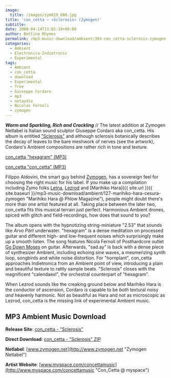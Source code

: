 ```yaml
---
image:
  title: /images/zym019_600.jpg
title: 'con_cetta – »Sclerosis« (Zymogen)'
subtitle: 
date: 2008-04-14T11:01:19+00:00
author: Bettina Rhymes
permalink: /mp3-music-download/ambient/393-con_cetta-sclerosis-zymogen
categories:
  - Ambient
  - Electronica-Indietronic
  - Experimental
tags:
  - Ambient
  - con_cetta
  - download
  - Experimental
  - free
  - Giuseppe Cordaro
  - mp3
  - netaudio
  - Nicolas Fernoli
  - zymogen
---
```

***Warm and Sparkling, Rich and Crackling*** // The latest addition at Zymogen Netlabel is Italian sound sculptor Giuseppe Cordaro aka con_cetta. His album is entitled <a title="mp3 free download music" href="{{ site.url }}{{ site.baseurl }}/mp3-music-download/ambient/393-con_cetta-sclerosis-zymogen" target="_blank">"Sclerosis"</a> and although sclerosis botanically describes the decay of leaves to the bare meshwork of nerves (see the artwork), Cordaro's Ambient compositions are rather _rich_ in tone and texture.

[con_cetta "hexagram" (MP3)](http://grandmasterrobo.sonicsquirrel.net/zymogen/zym019/%5bzym019%5d_03_con_cetta_hexagram.mp3)
  
[con\_cetta "con\_cetta" (MP3)](http://grandmasterrobo.sonicsquirrel.net/zymogen/zym019/%5bzym019%5d_01_con_cetta_2.53.mp3)

<!--more-->

Filippo Aldovini, the smart guy behind [Zymogen](http://www.zymogen.net "Zymogen Netlabel"), has a sovereign feel for choosing the right music for his label. If you make up a compilation including Zymo folks [Letna](http://www.zymogen.net/releases/zym018/ "Lena @ Zymogen"), [Lezrod](http://rubored.wordpress.com/2007/08/02/lezrod-genki-zymogen/ "Lezrod @ RUBored") and [Marihiko Hara]({{ site.url }}{{ site.baseurl }}/mp3-music-download/ambient/127-marihiko-hara-cesura-zymogen "Marihiko Hara @ Phlow Magazine"), people might doubt there's more than one artist featured at all. Taking place between the later two, con_cetta fits this musical terrain just perfect. Harmonious Ambient drones, spiced with glitch and field-recordings, how does that sound to you?

The album opens with the hypnotizing string-miniature "2.53" that sounds like _Arvo Pärt_ underwater. "hexagram" is a dense meditation on processed guitar and different high- and low-frequent noises which surprisingly make up a smooth listen. The song features Nicola Fernoli of Posthardcore outlet [Go Down Moses](http://www.myspace.com/godownmoseshq "Go Down Moses @ Myspace") on guitar. Afterwards, "sad.ay" is back with a dense piece of synthesizer Ambient, including echoing sine waves, a mesmerizing synth loop, songbirds and white noise distortion. For "hornplant", con_cetta approaches Indietronica from an Ambient point of view, introducing a plain and beautiful texture to rattly sample beats. "Sclerosis" closes with the magnificent "calendaexl", the orchestral counterpart of "hexagram".

When Lezrod sounds like the creaking ground below and Marihiko Hara is the conductor of ascension, Cordaro is capable to be _both_ textural noisy _and_ heavenly harmonic. Not as beautiful as Hara and not as microscopic as Lezrod, con_cetta is the missing link of experimental Ambient music.

## MP3 Ambient Music Download

**Release Site**: [con_cetta - "Sclerosis"](http://www.zymogen.net/releases/zym019/ "Con_Cetta @ Zymogen")
  
 **Direct Download**: [con_cetta - "Sclerosis" ZIP](http://grandmasterrobo.sonicsquirrel.net/zymogen/zym019/zym019_con_cetta_sclerosis_mp3.zip)
  
 **Netlabel**: [www.zymogen.net](http://www.zymogen.net "Zymogen Netlabel")
  
 **Artist Website**: [www.myspace.com/concettamusic](http://www.myspace.com/concettamusic "Con_Cetta @ myspace")